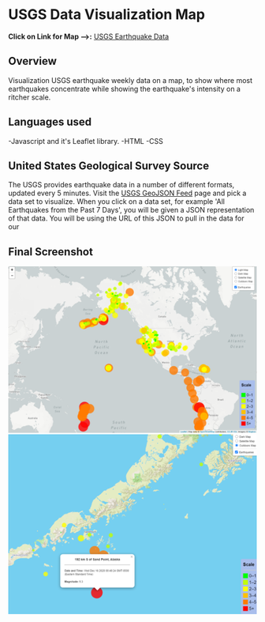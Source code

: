 # USGS Data Visualization Map

**Click on Link for Map -->:** [USGS Earthquake Data](https://fender190.io/USGS-Data-Leaflet/ "Earthquake Map")

## Overview
Visualization USGS earthquake weekly data on a map, to show where most earthquakes concentrate while showing the earthquake's intensity on a ritcher scale.

## Languages used

-Javascript and it's Leaflet library.
-HTML
-CSS

## United States Geological Survey Source

   The USGS provides earthquake data in a number of different formats, updated every 5 minutes. Visit the [USGS GeoJSON Feed](http://earthquake.usgs.gov/earthquakes/feed/v1.0/geojson.php) page and pick a data set to visualize. When you click on a data set, for example 'All Earthquakes from the Past 7 Days', you will be given a JSON representation of that data. You will be using the URL of this JSON to pull in the data for our 

## Final Screenshot

![Map](Images/Map.png)
![Satellite](Images/Occurrence.png)